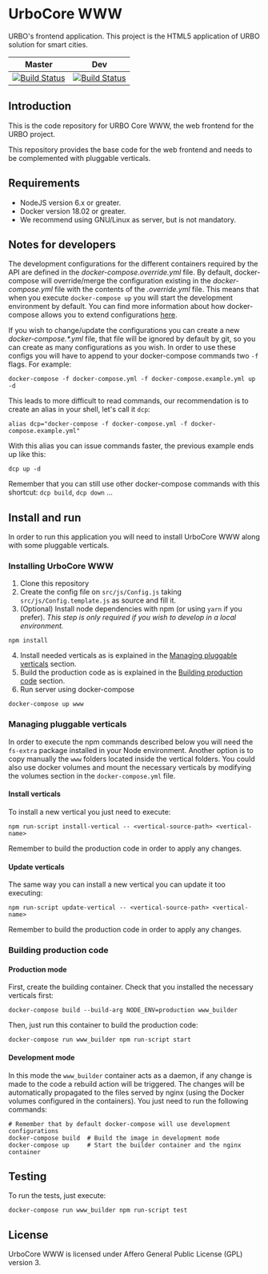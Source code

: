 # UrboCore WWW
URBO's frontend application. This project is the HTML5 application of URBO solution for smart cities.

| Master | Dev |
|--------|-----|
|[![Build Status](https://jenkins.geographica.gs/buildStatus/icon?job=UrboCore-www/master)](https://jenkins.geographica.gs/job/UrboCore-www/job/master/)|[![Build Status](https://jenkins.geographica.gs/buildStatus/icon?job=UrboCore-www/dev)](https://jenkins.geographica.gs/job/UrboCore-www/job/dev/)|

## Introduction
This is the code repository for URBO Core WWW, the web frontend for the URBO project.

This repository provides the base code for the web frontend and needs to be complemented with pluggable verticals.


## Requirements
* NodeJS version 6.x or greater.
* Docker version 18.02 or greater.
* We recommend using GNU/Linux as server, but is not mandatory.

## Notes for developers
The development configurations for the different containers required by the API are defined in the *docker-compose.override.yml* file. By default, docker-compose will override/merge the configuration existing in the *docker-compose.yml* file with the contents of the *.override.yml* file. This means that when you execute `docker-compose up` you will start the development environment by default. You can find more information about how docker-compose allows you to extend configurations [here](https://docs.docker.com/compose/extends/).

If you wish to change/update the configurations you can create a new _docker-compose.*.yml_ file, that file will be ignored by default by git, so you can create as many configurations as you wish.
In order to use these configs you will have to append to your docker-compose commands two `-f` flags. For example:
```
docker-compose -f docker-compose.yml -f docker-compose.example.yml up -d
```
This leads to more difficult to read commands, our recommendation is to create an alias in your shell, let's call it `dcp`:
```
alias dcp="docker-compose -f docker-compose.yml -f docker-compose.example.yml"
```
With this alias you can issue commands faster, the previous example ends up like this:
```
dcp up -d
```
Remember that you can still use other docker-compose commands with this shortcut: `dcp build`, `dcp down` ...

## Install and run
In order to run this application you will need to install UrboCore WWW along with some pluggable verticals.

### Installing UrboCore WWW
1. Clone this repository
2. Create the config file on `src/js/Config.js` taking `src/js/Config.template.js` as source and fill it.
3. (Optional) Install node dependencies with npm (or using `yarn` if you prefer). _This step is only required if you wish to develop in a local environment._
```
npm install
```
4. Install needed verticals as is explained in the [Managing pluggable verticals](#managing-pluggable-verticals) section.
5. Build the production code as is explained in the [Building production code](#building-production-code) section.
6. Run server using docker-compose
```
docker-compose up www
```

### Managing pluggable verticals
In order to execute the npm commands described below you will need the `fs-extra` package installed in your Node environment. Another option is to copy manually the `www` folders located inside the vertical folders. You could also use docker volumes and mount the necessary verticals by modifying the volumes section in the `docker-compose.yml` file.

#### Install verticals
To install a new vertical you just need to execute:
```
npm run-script install-vertical -- <vertical-source-path> <vertical-name>
```

Remember to build the production code in order to apply any changes.

#### Update verticals
The same way you can install a new vertical you can update it too executing:
```
npm run-script update-vertical -- <vertical-source-path> <vertical-name>
```

Remember to build the production code in order to apply any changes.


### Building production code
#### Production mode
First, create the building container. Check that you installed the necessary verticals first:
```
docker-compose build --build-arg NODE_ENV=production www_builder
```
Then, just run this container to build the production code:
```
docker-compose run www_builder npm run-script start
```
#### Development mode
In this mode the `www_builder` container acts as a daemon, if any change is made to the code a rebuild action will be triggered. The changes will be automatically propagated to the files served by nginx (using the Docker volumes configured in the containers). You just need to run the following commands:
```
# Remember that by default docker-compose will use development configurations
docker-compose build  # Build the image in development mode
docker-compose up     # Start the builder container and the nginx container
```


## Testing
To run the tests, just execute:
```
docker-compose run www_builder npm run-script test
```


## License

UrboCore WWW is licensed under Affero General Public License (GPL) version 3.
